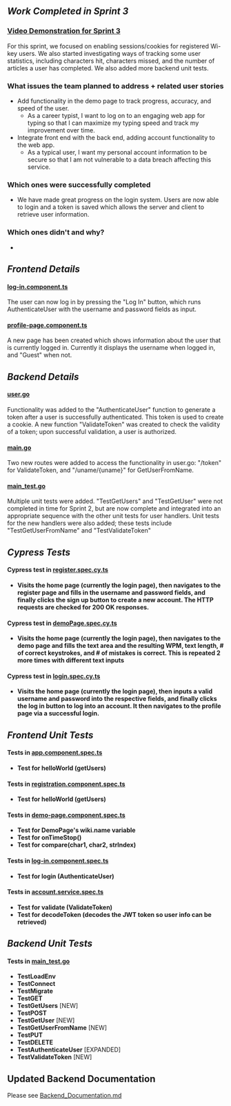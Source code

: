 <!-- WORK TO COMPLETE:
Entire Team

Make progress on issues uncompleted in Sprint 2, or new issues discovered during Sprint 2.
Write test for new functionality implemented. 
SUBMISSIONS:
Submission Format: GitHub & Video Links (Use comments on submission page for multiple links)
Narrated video presentation. Split the presentation such that each member of your team narrates a portion. Presentation should include:
Demonstrate new functionality implemented.
Show results of all unit tests (including those from Sprint 2).
Sprint3.md
Detail work you've completed in Sprint 3
List frontend unit tests
List backend unit tests
Show updated documentation for your backend API 
We will be checking individual commits. If you do not commit code, you will not receive any credit for this sprint. If you're having trouble contributing, speak with your TA sooner rather than later. -->

## _Work Completed in Sprint 3_ ##

### [Video Demonstration for Sprint 3](tba.com) ###

For this sprint, we focused on enabling sessions/cookies for registered Wi-key users. We also started investigating ways of tracking some user statistics, including characters hit, characters missed, and the number of articles a user has completed. We also added more backend unit tests. 
### What issues the team planned to address + related user stories
* Add functionality in the demo page to track progress, accuracy, and speed of the user.
  * As a career typist, I want to log on to an engaging web app for typing so that I can maximize my typing speed and track my improvement over time.
* Integrate front end with the back end, adding account functionality to the web app.
  * As a typical user, I want my personal account information to be secure so that I am not vulnerable to a data breach affecting this service.
### Which ones were successfully completed
* We have made great progress on the login system. Users are now able to login and a token is saved which allows the server and client to retrieve user information.
### Which ones didn't and why?
* 
## _Frontend Details_ ##

####  [log-in.component.ts](https://github.com/WasabiTech-777/SWE-2023-Spring/blob/5159d7ebe84904dd363ec3932b869f453e1244c5/src/app/log-in/log-in.component.ts)
The user can now log in by pressing the "Log In" button, which runs AuthenticateUser with the username and password fields as input.

####  [profile-page.component.ts](https://github.com/WasabiTech-777/SWE-2023-Spring/blob/5159d7ebe84904dd363ec3932b869f453e1244c5/src/app/profile-page/profile-page.component.ts)
A new page has been created which shows information about the user that is currently logged in. Currently it displays the username when logged in, and "Guest" when not.
## _Backend Details_ ##

#### [user.go](https://github.com/WasabiTech-777/SWE-2023-Spring/blob/174bdd6c8f57efa12affba46334eadbfffbdb2a9/src/server/routes/user.go) ####
Functionality was added to the "AuthenticateUser" function to generate a token after a user is successfully authenticated. This token is used to create a cookie. A new function "ValidateToken" was created to check the validity of a token; upon successful validation, a user is authorized.

#### [main.go](https://github.com/WasabiTech-777/SWE-2023-Spring/blob/174bdd6c8f57efa12affba46334eadbfffbdb2a9/src/server/main.go) ####
Two new routes were added to access the functionality in user.go: "/token" for ValidateToken, and "/uname/{uname}" for GetUserFromName. 

#### [main_test.go](https://github.com/WasabiTech-777/SWE-2023-Spring/blob/174bdd6c8f57efa12affba46334eadbfffbdb2a9/src/server/main_test.go) ####
Multiple unit tests were added. "TestGetUsers" and "TestGetUser" were not completed in time for Sprint 2, but are now complete and integrated into an appropriate sequence with the other unit tests for user handlers. 
Unit tests for the new handlers were also added; these tests include "TestGetUserFromName" and "TestValidateToken"

## _Cypress Tests_
#### Cypress test in [register.spec.cy.ts](https://github.com/WasabiTech-777/SWE-2023-Spring/blob/d28ae8915ec5ed7c40697cf1399cac0636e6f18d/cypress/e2e/register.spec.cy.ts)
* **Visits the home page (currently the login page), then navigates to the register page and fills in the username and password fields, and finally clicks the sign up button to create a new account. The HTTP requests are checked for 200 OK responses.**
#### Cypress test in [demoPage.spec.cy.ts](https://github.com/WasabiTech-777/SWE-2023-Spring/blob/d28ae8915ec5ed7c40697cf1399cac0636e6f18d/cypress/e2e/demoPage.spec.cy.ts)
* **Visits the home page (currently the login page), then navigates to the demo page and fills the text area and the resulting WPM, text length, # of correct keystrokes, and # of mistakes is correct. This is repeated 2 more times with different text inputs**
#### Cypress test in [login.spec.cy.ts](https://github.com/WasabiTech-777/SWE-2023-Spring/blob/d28ae8915ec5ed7c40697cf1399cac0636e6f18d/cypress/e2e/login.spec.cy.ts)
* **Visits the home page (currently the login page), then inputs a valid username and password into the respective fields, and finally clicks the log in button to log into an account. It then navigates to the profile page via a successful login.**

## _Frontend Unit Tests_ ##

#### Tests in [app.component.spec.ts](https://github.com/WasabiTech-777/SWE-2023-Spring/blob/5159d7ebe84904dd363ec3932b869f453e1244c5/src/app/app.component.spec.ts)
* **Test for helloWorld (getUsers)**
#### Tests in [registration.component.spec.ts](https://github.com/WasabiTech-777/SWE-2023-Spring/blob/5159d7ebe84904dd363ec3932b869f453e1244c5/src/app/registration/registration.component.spec.ts)
* **Test for helloWorld (getUsers)**
#### Tests in [demo-page.component.spec.ts](https://github.com/WasabiTech-777/SWE-2023-Spring/blob/5159d7ebe84904dd363ec3932b869f453e1244c5/src/app/demo-page/demo-page.component.spec.ts)
* **Test for DemoPage's wiki.name variable**
* **Test for onTimeStop()**
* **Test for compare(char1, char2, strIndex)**
#### Tests in [log-in.component.spec.ts](https://github.com/WasabiTech-777/SWE-2023-Spring/blob/5159d7ebe84904dd363ec3932b869f453e1244c5/src/app/log-in/log-in.component.spec.ts)
* **Test for login (AuthenticateUser)**
#### Tests in [account.service.spec.ts](https://github.com/WasabiTech-777/SWE-2023-Spring/blob/5159d7ebe84904dd363ec3932b869f453e1244c5/src/app/account.service.spec.ts)
* **Test for validate (ValidateToken)**
* **Test for decodeToken (decodes the JWT token so user info can be retrieved)**
## _Backend Unit Tests_ ##

#### Tests in [main_test.go](https://github.com/WasabiTech-777/SWE-2023-Spring/blob/174bdd6c8f57efa12affba46334eadbfffbdb2a9/src/server/main_test.go)
* **TestLoadEnv**
* **TestConnect**
* **TestMigrate**
* **TestGET**
* **TestGetUsers**  [NEW]
* **TestPOST**
* **TestGetUser**   [NEW]
* **TestGetUserFromName** [NEW]
* **TestPUT**
* **TestDELETE**
* **TestAuthenticateUser** [EXPANDED]
* **TestValidateToken** [NEW]

## Updated Backend Documentation ##
Please see [Backend_Documentation.md](https://github.com/WasabiTech-777/SWE-2023-Spring/blob/51e2cc30a810aa0da4dd435826402799daeee1ba/Backend_Documentation.md)
